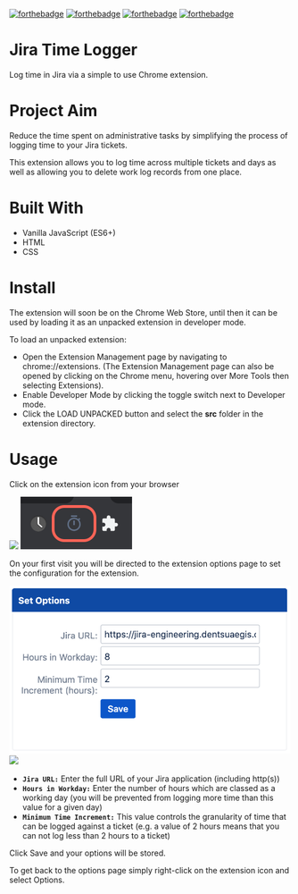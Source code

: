 [![forthebadge](https://forthebadge.com/images/badges/made-with-javascript.svg)](https://forthebadge.com)
[![forthebadge](https://forthebadge.com/images/badges/uses-html.svg)](https://forthebadge.com)
[![forthebadge](https://forthebadge.com/images/badges/uses-css.svg)](https://forthebadge.com)
[![forthebadge](https://forthebadge.com/images/badges/built-with-love.svg)](https://forthebadge.com)

# Jira Time Logger
Log time in Jira via a simple to use Chrome extension.


# Project Aim
Reduce the time spent on administrative tasks by simplifying the process of logging time to your Jira tickets.

This extension allows you to log time across multiple tickets and days as well as allowing you to delete work log records from one place.

# Built With
- Vanilla JavaScript (ES6+)
- HTML
- CSS

# Install

The extension will soon be on the Chrome Web Store, until then it can be used by loading it as an unpacked extension in developer mode.

To load an unpacked extension:
- Open the Extension Management page by navigating to chrome://extensions. (The Extension Management page can also be opened by clicking on the Chrome menu, hovering over More Tools then selecting Extensions).
- Enable Developer Mode by clicking the toggle switch next to Developer mode.
- Click the LOAD UNPACKED button and select the **src** folder in the extension directory.

# Usage
Click on the extension icon from your browser

![]([https://link](https://github.com/Visaal/jira-time-logger/blob/main/src%2Fpopout%2Fimages%2Fextension-icon-image.png))
![alt](src/popout/images/extension-icon-image.png)

On your first visit you will be directed to the extension options page to set the configuration for the extension.

![](src/popout/images/options-page.png)
![]([https://link](https://github.com/Visaal/jira-time-logger/blob/main/src%2Fpopout%2Fimages%2Foptions-page.png))

- **`Jira URL:`** Enter the full URL of your Jira application (including http(s))
- **`Hours in Workday:`** Enter the number of hours which are classed as a working day (you will be prevented from logging more time than this value for a given day)
- **`Minimum Time Increment:`** This value controls the granularity of time that can be logged against a ticket (e.g. a value of 2 hours means that you can not log less than 2 hours to a ticket)

Click Save and your options will be stored.

To get back to the options page simply right-click on the extension icon and select Options.

